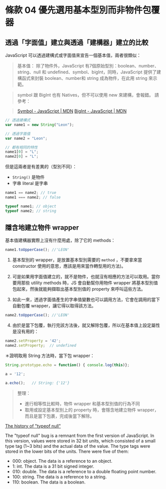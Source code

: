 # 條款 04 優先選用基本型別而非物件包覆器

## 透過「字面值」建立與透過「建構器」建立的比較

JavaScript 可以透過建構式或字面值來宣告一個基本值，兩者很類似：

> 基本值：
> 除了物件外，JavaScript 有7個原始型別：boolean、number、string、null 和 undefined、symbol、bigInt，同時，JavaScript 提供了建構函式來封裝 boolean、number和 string 成為物件，在此用 string 來示範。

> symbol 跟 BigInt 也有 Natives，但不可以使用 new 來建構，會報錯。
請參考：

>[Symbol - JavaScript | MDN](https://developer.mozilla.org/en-US/docs/Web/JavaScript/Reference/Global_Objects/Symbol)
[BigInt - JavaScript | MDN](https://developer.mozilla.org/zh-TW/docs/Web/JavaScript/Reference/Global_Objects/BigInt)

```javascript
// 透過建構式
var name1 = new String("Leon");

// 透過字面值
var name2 = "Leon";

// 都有相同的特性
name1[0] = "L";
name2[0] = "L";
```

但是這兩者是有差異的（型別不同）：

- `String()` 是物件
- 字串 literal 是字串

```javascript
name1 == name2; // true
name1 === name2; // false

typeof name1; // object
typeof name2; // string
```

## 隱含地建立物件 wrapper

基本值建構器實際上沒有什麼用處，除了它的 methods：

```javascript
name1.toUpperCase(); //'LEON'
```

1. 基本型別的 wrapper，是放置基本型別需要的 `method` ，不要拿來當 constructor 使用的意思，應該是用來當作轉型用的方法)。

2. 可是如果用字面值建立的，就不是物件，也就沒有相應的方法可以取用。當你要用那些 utility methods 時，JS 會自動幫你用物件 wrapper 將基本型別值包起來，然後就能夠擷取出基本型別值的 property 來呼叫這些方法。

3. 如此一來，透過字面值產生的字串值變數也可以調用方法，它會在調用的當下自動包覆 wrapper，讓它得以取得該方法。
  ```javascript
  name2.toUpperCase(); //'LEON'
  ```
4. 由於是當下包覆，執行完該方法後，就又解除包覆，所以在基本值上設定屬性是沒有用的：
  ```javascript
  name2.setProperty = '42';
  name2.setProperty;  // undefined
  ```

＊證明取用 String 方法時，當下包 wrapper：
```javascript
String.prototype.echo = function() { console.log(this)};

a = '12';

a.echo();   // String: {'12'}
```

> 整理：
>
> - 進行相等性比較時，物件 wrapper 和基本型別值的行為不同
> - 取用或設定基本型別上的 property 時，會隱含地建立物件 wrapper，而且是當下包裹，完成後當下解除。

[The history of "typeof null"](https://2ality.com/2013/10/typeof-null.html)

The "typeof null" bug is a remnant from the first version of JavaScript. In this version, values were stored in 32 bit units, which consisted of a small type tag (1~3 bits) and the actual data of the value. The type tags were stored in the lower bits of the units. There were five of them:

- 000: object. The data is a reference to an object.
- 1: int. The data is a 31 bit signed integer.
- 010: double. The data is a reference to a double floating point number.
- 100: string. The data is a reference to a string.
- 110: boolean. The data is a boolean.
